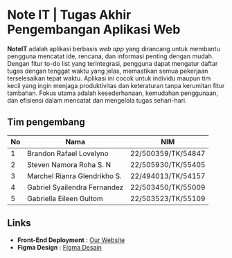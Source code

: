 # Note IT | Tugas Akhir Pengembangan Aplikasi Web

**NoteIT** adalah aplikasi berbasis *web app* yang dirancang untuk membantu pengguna mencatat ide, rencana, dan informasi penting dengan mudah. Dengan fitur to-do list yang terintegrasi, pengguna dapat mengatur daftar tugas dengan tenggat waktu yang jelas, memastikan semua pekerjaan terselesaikan tepat waktu. Aplikasi ini cocok untuk individu maupun tim kecil yang ingin menjaga produktivitas dan keteraturan tanpa kerumitan fitur tambahan. Fokus utama adalah kesederhanaan, kemudahan penggunaan, dan efisiensi dalam mencatat dan mengelola tugas sehari-hari.

## Tim pengembang
| No  | Nama                        | NIM                 |
|-----|-----------------------------|---------------------|
| 1   | Brandon Rafael Lovelyno      | 22/500359/TK/54847  |
| 2   | Steven Namora Roha S. N      | 22/505930/TK/55405  |
| 3   | Marchel Rianra Glendrikho S. | 22/494013/TK/54157  |
| 4   | Gabriel Syailendra Fernandez | 22/503450/TK/55009  |
| 5   | Gabriella Eileen Gultom      | 22/503523/TK/55109  |

## Links
- **Front-End Deployment** : [Our Website](https://)
- **Figma Design** : [Figma Desain](https://www.figma.com/design/OWsAwdikljTOvgVEnQZD3Q/Desain-PAW?node-id=0-1&t=8VVIs1HcwGmWD9yh-1)
